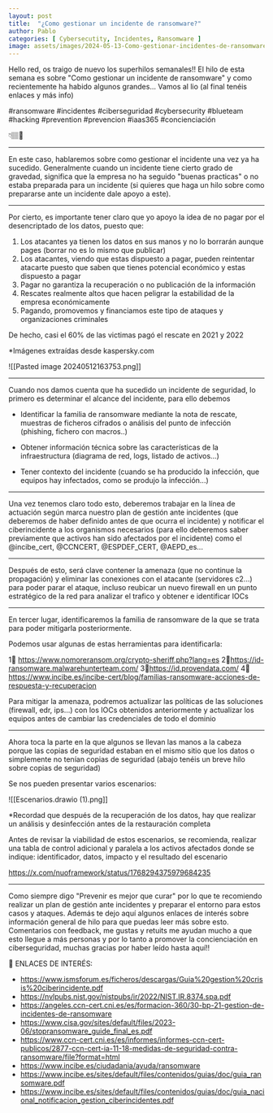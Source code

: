 ```yaml
---
layout: post
title:  "¿Como gestionar un incidente de ransomware?"
author: Pablo
categories: [ Cybersecutity, Incidentes, Ransomware ]
image: assets/images/2024-05-13-Como-gestionar-incidentes-de-ransomware/[PREV]-Como-gestionar-incidentes-de-ransomware.jpg
---
```



Hello red, os traigo de nuevo los superhilos semanales!! El hilo de esta semana es sobre "Como gestionar un incidente de ransomware" y como recientemente ha habido algunos grandes... Vamos al lio (al final tenéis enlaces y más info)

#ransomware #incidentes #ciberseguridad #cybersecurity #blueteam #hacking #prevention #prevencion #iaas365 #concienciación

👇🏽🧵

------

En este caso, hablaremos sobre como gestionar el incidente una vez ya ha sucedido. Generalmente cuando un incidente tiene cierto grado de gravedad, significa que la empresa no ha seguido "buenas practicas" o no estaba preparada para un incidente (si quieres que haga un hilo sobre como prepararse ante un incidente dale apoyo a este).

----

Por cierto, es importante tener claro que yo apoyo la idea de no pagar por el desencriptado de los datos, puesto que:

1. Los atacantes ya tienen los datos en sus manos y no lo borrarán aunque pages (borrar no es lo mismo que publicar)
2. Los atacantes, viendo que estas dispuesto a pagar, pueden reintentar atacarte puesto que saben que tienes potencial económico y estas dispuesto a pagar
3. Pagar no garantiza la recuperación o no publicación de la información
4. Rescates realmente altos que hacen peligrar la estabilidad de la empresa económicamente
5. Pagando, promovemos y financiamos este tipo de ataques y organizaciones criminales

De hecho, casi el 60% de las victimas pagó el rescate en 2021 y 2022

\*Imágenes extraídas desde kaspersky.com

![[Pasted image 20240512163753.png]]

---

Cuando nos damos cuenta que ha sucedido un incidente de seguridad, lo primero es determinar el alcance del incidente, para ello debemos


- Identificar la familia de ransomware mediante la nota de rescate, muestras de ficheros cifrados o análisis del punto de infección (phishing, fichero con macros..)

- Obtener información técnica sobre las características de la infraestructura (diagrama de red, logs, listado de activos...)

- Tener contexto del incidente (cuando se ha producido la infección, que equipos hay infectados, como se produjo la infección...)

----

Una vez tenemos claro todo esto, deberemos trabajar en la línea de actuación según marca nuestro plan de gestión ante incidentes (que deberemos de haber definido antes de que ocurra el incidente) y notificar el ciberincidente a los organismos necesarios (para ello deberemos saber previamente que activos han sido afectados por el incidente) como el @incibe_cert, @CCNCERT, @ESPDEF_CERT, @AEPD_es...

-----

Después de esto, será clave contener la amenaza (que no continue la propagación) y eliminar las conexiones con el atacante (servidores c2...) para poder parar el ataque, incluso reubicar un nuevo firewall en un punto estratégico de la red para analizar el trafico y obtener e identificar IOCs

----

En tercer lugar, identificaremos la familia de ransomware de la que se trata para poder mitigarla posteriormente. 

Podemos usar algunas de estas herramientas para identificarla:

1‍⃣ https://www.nomoreransom.org/crypto-sheriff.php?lang=es
2‍⃣ https://id-ransomware.malwarehunterteam.com/
3‍⃣ https://id.provendata.com/
4‍⃣ https://www.incibe.es/incibe-cert/blog/familias-ransomware-acciones-de-respuesta-y-recuperacion

Para mitigar la amenaza, podremos actualizar las políticas de las soluciones (firewall, edr, ips...) con los IOCs obtenidos anteriormente y actualizar los equipos antes de cambiar las credenciales de todo el dominio

----

Ahora toca la parte en la que algunos se llevan las manos a la cabeza porque las copias de seguridad estaban en el mismo sitio que los datos o simplemente no tenían copias de seguridad (abajo tenéis un breve hilo sobre copias de seguridad)

Se nos pueden presentar varios escenarios:

![[Escenarios.drawio (1).png]]

\*Recordad que después de la recuperación de los datos, hay que realizar un análisis y desinfección antes de la restauración completa

Antes de revisar la viabilidad de estos escenarios, se recomienda, realizar una tabla de control adicional y paralela a los activos afectados donde se indique: identificador, datos, impacto y el resultado del escenario

https://x.com/nuoframework/status/1768294375979684235

----

Como siempre digo "Prevenir es mejor que curar" por lo que te recomiendo realizar un plan de gestión ante incidentes y preparar el entorno para estos casos y ataques. Además te dejo aquí algunos enlaces de interés sobre información general de hilo para que puedas leer más sobre esto. Comentarios con feedback, me gustas y retuits me ayudan mucho a que esto llegue a más personas y por lo tanto a promover la concienciación en ciberseguridad, muchas gracias por haber leído hasta aquí!!

🔗 ENLACES DE INTERÉS:

- https://www.ismsforum.es/ficheros/descargas/Guia%20gestion%20crisis%20ciberincidente.pdf
- https://nvlpubs.nist.gov/nistpubs/ir/2022/NIST.IR.8374.spa.pdf
- https://angeles.ccn-cert.cni.es/es/formacion-360/30-bp-21-gestion-de-incidentes-de-ransomware
- https://www.cisa.gov/sites/default/files/2023-06/stopransomware_guide_final_es.pdf
- https://www.ccn-cert.cni.es/es/informes/informes-ccn-cert-publicos/2877-ccn-cert-ia-11-18-medidas-de-seguridad-contra-ransomware/file?format=html
- https://www.incibe.es/ciudadania/ayuda/ransomware
- https://www.incibe.es/sites/default/files/contenidos/guias/doc/guia_ransomware.pdf
- https://www.incibe.es/sites/default/files/contenidos/guias/doc/guia_nacional_notificacion_gestion_ciberincidentes.pdf